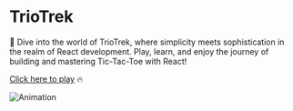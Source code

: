 # TrioTrek
🚀 Dive into the world of TrioTrek, where simplicity meets sophistication in the realm of React development. Play, learn, and enjoy the journey of building and mastering Tic-Tac-Toe with React!

[Click here to play](http://christopharantony.github.io/TrioTrek) 🔥
 
![Animation](https://github.com/christopharantony/TrioTrek/assets/99424113/29455945-e2e0-46f8-8314-02f735d2ba7f)

